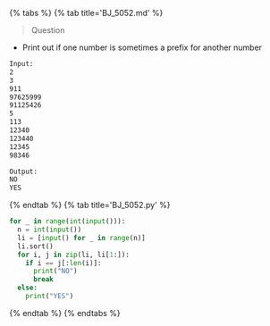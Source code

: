 {% tabs %}
{% tab title='BJ_5052.md' %}

> Question

* Print out if one number is sometimes a prefix for another number

```txt
Input:
2
3
911
97625999
91125426
5
113
12340
123440
12345
98346

Output:
NO
YES
```

{% endtab %}
{% tab title='BJ_5052.py' %}

```py
for _ in range(int(input())):
  n = int(input())
  li = [input() for _ in range(n)]
  li.sort()
  for i, j in zip(li, li[1:]):
    if i == j[:len(i)]:
      print("NO")
      break
  else:
    print("YES")
```

{% endtab %}
{% endtabs %}
